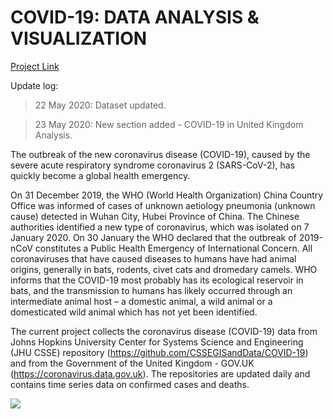 # COVID-19: DATA ANALYSIS & VISUALIZATION

<a href="https://bdetanico.github.io/COVID-19-Data-Analysis-Visualization/Project_COVID-19_version_2.html">Project Link</a>

Update log:
> 22 May 2020: Dataset updated.

> 23 May 2020: New section added - COVID-19 in United Kingdom Analysis.

The outbreak of the new coronavirus disease (COVID-19), caused by the severe acute respiratory syndrome coronavirus 2 (SARS-CoV-2), has quickly become a global health emergency.

On 31 December 2019, the WHO (World Health Organization) China Country Office was informed of cases of unknown aetiology pneumonia (unknown cause) detected in Wuhan City, Hubei Province of China.
The Chinese authorities identified a new type of coronavirus, which was isolated on 7 January 2020.
On 30 January the WHO declared that the outbreak of 2019-nCoV constitutes a Public Health Emergency of International Concern.
All coronaviruses that have caused diseases to humans have had animal origins, generally in bats, rodents, civet cats and dromedary camels. WHO informs that the COVID-19 most probably has its ecological reservoir in bats, and the transmission to humans has likely occurred through an intermediate animal host – a domestic animal, a wild animal or a domesticated wild animal which has not yet been identified.

The current project collects the coronavirus disease (COVID-19) data from Johns Hopkins University Center for Systems Science and Engineering (JHU CSSE) repository (https://github.com/CSSEGISandData/COVID-19) and from the Government of the United Kingdom - GOV.UK (https://coronavirus.data.gov.uk). The repositories are updated daily and contains time series data on confirmed cases and deaths.

![](https://bdetanico.github.io/COVID-19-Data-Analysis-Visualization/Project_COVID-19_version_2.gif)
